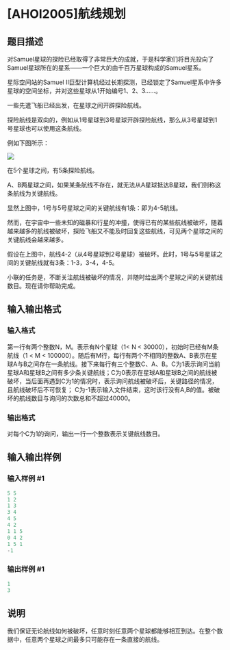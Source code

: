 # [AHOI2005]航线规划

## 题目描述

对Samuel星球的探险已经取得了非常巨大的成就，于是科学家们将目光投向了Samuel星球所在的星系——一个巨大的由千百万星球构成的Samuel星系。

星际空间站的Samuel II巨型计算机经过长期探测，已经锁定了Samuel星系中许多星球的空间坐标，并对这些星球从1开始编号1、2、3……。

一些先遣飞船已经出发，在星球之间开辟探险航线。

探险航线是双向的，例如从1号星球到3号星球开辟探险航线，那么从3号星球到1号星球也可以使用这条航线。

例如下图所示：

![](https://cdn.luogu.com.cn/upload/pic/1644.png)

在5个星球之间，有5条探险航线。

A、B两星球之间，如果某条航线不存在，就无法从A星球抵达B星球，我们则称这条航线为关键航线。

显然上图中，1号与5号星球之间的关键航线有1条：即为4-5航线。

然而，在宇宙中一些未知的磁暴和行星的冲撞，使得已有的某些航线被破坏，随着越来越多的航线被破坏，探险飞船又不能及时回复这些航线，可见两个星球之间的关键航线会越来越多。

假设在上图中，航线4-2（从4号星球到2号星球）被破坏。此时，1号与5号星球之间的关键航线就有3条：1-3，3-4，4-5。

小联的任务是，不断关注航线被破坏的情况，并随时给出两个星球之间的关键航线数目。现在请你帮助完成。

## 输入输出格式

### 输入格式

第一行有两个整数N，M。表示有N个星球（1< N < 30000），初始时已经有M条航线（1 < M < 100000）。随后有M行，每行有两个不相同的整数A、B表示在星球A与B之间存在一条航线。接下来每行有三个整数C、A、B。C为1表示询问当前星球A和星球B之间有多少条关键航线；C为0表示在星球A和星球B之间的航线被破坏，当后面再遇到C为1的情况时，表示询问航线被破坏后，关键路径的情况，且航线破坏后不可恢复； C为-1表示输入文件结束，这时该行没有A,B的值。被破坏的航线数目与询问的次数总和不超过40000。

### 输出格式

对每个C为1的询问，输出一行一个整数表示关键航线数目。

## 输入输出样例

### 输入样例 #1

```cpp
5 5
1 2
1 3
3 4
4 5
4 2
1 1 5
0 4 2
1 5 1
-1
```


### 输出样例 #1

```cpp
1
3
```


## 说明

我们保证无论航线如何被破坏，任意时刻任意两个星球都能够相互到达。在整个数据中，任意两个星球之间最多只可能存在一条直接的航线。

